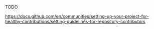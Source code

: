 TODO

https://docs.github.com/en/communities/setting-up-your-project-for-healthy-contributions/setting-guidelines-for-repository-contributors
